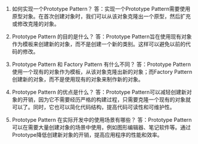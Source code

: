 

1. 如何实现一个Prototype Pattern？
答：实现一个Prototype Pattern需要使用原型对象。在首次创建对象时，我们可以从该对象克隆出一个原型，然后扩充或修改克隆的对象。

2. Prototype Pattern 的目的是什么？
答：Prototype Pattern旨在使用现有对象作为模板来创建新的对象，而不是创建一个新的类别。这样可以避免以前的代码的修改。

3. Prototype Pattern 和 Factory Pattern 有什么不同？
答：Prototype Pattern使用一个现有的对象作为模板，从该对象克隆出新的对象；而Factory Pattern创建新的对象，而不是使用现有的对象来制作新的对象。

4. Prototype Pattern 的优点是什么？
答：Prototype Pattern可以减轻创建新对象的开销，因为它不需要经历严格的构建过程，只需要克隆一个现有的对象就可以了。同时，它也可以简化代码结构，提高代码可读性和可维护性。

5. Prototype Pattern 在实际开发中的使用场景有哪些？
答：Prototype Pattern可以在需要大量创建对象的场景中使用，例如图形编辑器、笔记软件等。通过Prototype降低创建新对象的开销，提高应用程序的性能和效率。